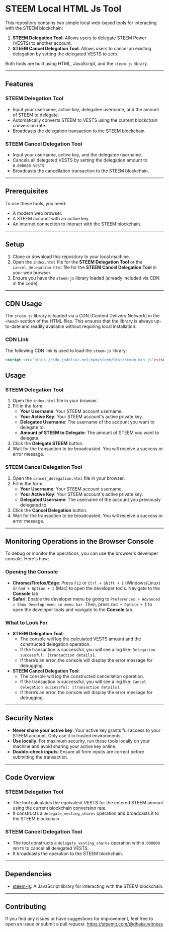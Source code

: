 # STEEM Local HTML Js Tool

This repository contains two simple local web-based tools for interacting with the STEEM blockchain:
1. **STEEM Delegation Tool**: Allows users to delegate STEEM Power (VESTS) to another account.
2. **STEEM Cancel Delegation Tool**: Allows users to cancel an existing delegation by setting the delegated VESTS to zero.

Both tools are built using HTML, JavaScript, and the `steem-js` library.

---

## Features

### STEEM Delegation Tool
- Input your username, active key, delegatee username, and the amount of STEEM to delegate.
- Automatically converts STEEM to VESTS using the current blockchain conversion rate.
- Broadcasts the delegation transaction to the STEEM blockchain.

### STEEM Cancel Delegation Tool
- Input your username, active key, and the delegatee username.
- Cancels all delegated VESTS by setting the delegation amount to `0.000000 VESTS`.
- Broadcasts the cancellation transaction to the STEEM blockchain.

---

## Prerequisites

To use these tools, you need:
- A modern web browser.
- A STEEM account with an active key.
- An internet connection to interact with the STEEM blockchain.

---

## Setup

1. Clone or download this repository to your local machine.
2. Open the `index.html` file for the **STEEM Delegation Tool** or the `cancel_delegation.html` file for the **STEEM Cancel Delegation Tool** in your web browser.
3. Ensure you have the `steem-js` library loaded (already included via CDN in the code).

---

## CDN Usage

The `steem-js` library is loaded via a CDN (Content Delivery Network) in the `<head>` section of the HTML files. This ensures that the library is always up-to-date and readily available without requiring local installation.

### CDN Link
The following CDN link is used to load the `steem-js` library:
```html
<script src="https://cdn.jsdelivr.net/npm/steem/dist/steem.min.js"></script>
```

## Usage

### STEEM Delegation Tool
1. Open the `index.html` file in your browser.
2. Fill in the form:
   - **Your Username**: Your STEEM account username.
   - **Your Active Key**: Your STEEM account's active private key.
   - **Delegatee Username**: The username of the account you want to delegate to.
   - **Amount of STEEM to Delegate**: The amount of STEEM you want to delegate.
3. Click the **Delegate STEEM** button.
4. Wait for the transaction to be broadcasted. You will receive a success or error message.

### STEEM Cancel Delegation Tool
1. Open the `cancel_delegation.html` file in your browser.
2. Fill in the form:
   - **Your Username**: Your STEEM account username.
   - **Your Active Key**: Your STEEM account's active private key.
   - **Delegated Username**: The username of the account you previously delegated to.
3. Click the **Cancel Delegation** button.
4. Wait for the transaction to be broadcasted. You will receive a success or error message.

---

## Monitoring Operations in the Browser Console

To debug or monitor the operations, you can use the browser's developer console. Here's how:

### Opening the Console
- **Chrome/Firefox/Edge**: Press `F12` or `Ctrl + Shift + I` (Windows/Linux) or `Cmd + Option + I` (Mac) to open the developer tools. Navigate to the **Console** tab.
- **Safari**: Enable the developer menu by going to `Preferences > Advanced > Show Develop menu in menu bar`. Then, press `Cmd + Option + I` to open the developer tools and navigate to the **Console** tab.

### What to Look For
- **STEEM Delegation Tool**:
  - The console will log the calculated VESTS amount and the constructed delegation operation.
  - If the transaction is successful, you will see a log like: `Delegation successful: [transaction details]`.
  - If there’s an error, the console will display the error message for debugging.
- **STEEM Cancel Delegation Tool**:
  - The console will log the constructed cancellation operation.
  - If the transaction is successful, you will see a log like: `Cancel delegation successful: [transaction details]`.
  - If there’s an error, the console will display the error message for debugging.


---

## Security Notes
- **Never share your active key**: Your active key grants full access to your STEEM account. Only use it in trusted environments.
- **Use locally**: For maximum security, run these tools locally on your machine and avoid sharing your active key online.
- **Double-check inputs**: Ensure all form inputs are correct before submitting the transaction.

---

## Code Overview

### STEEM Delegation Tool
- The tool calculates the equivalent VESTS for the entered STEEM amount using the current blockchain conversion rate.
- It constructs a `delegate_vesting_shares` operation and broadcasts it to the STEEM blockchain.

### STEEM Cancel Delegation Tool
- The tool constructs a `delegate_vesting_shares` operation with `0.000000 VESTS` to cancel all delegated VESTS.
- It broadcasts the operation to the STEEM blockchain.

---

## Dependencies
- [steem-js](https://github.com/steemit/steem-js): A JavaScript library for interacting with the STEEM blockchain.

---

## Contributing
If you find any issues or have suggestions for improvement, feel free to open an issue or submit a pull request.
https://steemit.com/@dhaka.witness
